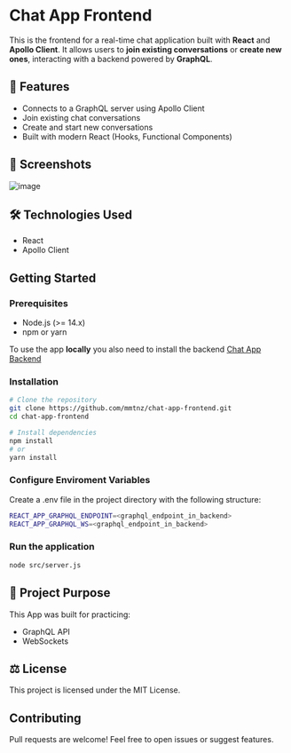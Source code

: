 # Chat App Frontend

This is the frontend for a real-time chat application built with **React** and **Apollo Client**. It allows users to **join existing conversations** or **create new ones**, interacting with a backend powered by **GraphQL**.

## 🚀 Features

- Connects to a GraphQL server using Apollo Client
- Join existing chat conversations
- Create and start new conversations
- Built with modern React (Hooks, Functional Components)

## 📸 Screenshots
![image](https://github.com/user-attachments/assets/12d82936-2242-4e0e-8c38-d1da905f3d15)



## 🛠️ Technologies Used
- React
- Apollo Client

## Getting Started

### Prerequisites

- Node.js (>= 14.x)
- npm or yarn

To use the app **locally** you also need to install the backend [Chat App Backend](https://github.com/mmtnz/chat-app-frontend)

### Installation

```bash
# Clone the repository
git clone https://github.com/mmtnz/chat-app-frontend.git
cd chat-app-frontend

# Install dependencies
npm install
# or
yarn install
```

### Configure Enviroment Variables
Create a .env file in the project directory with the following structure:

```bash
REACT_APP_GRAPHQL_ENDPOINT=<graphql_endpoint_in_backend>
REACT_APP_GRAPHQL_WS=<graphql_endpoint_in_backend>
```

### Run the application

```bash
node src/server.js
```


## 🎯 Project Purpose
This App was built for practicing:

- GraphQL API
- WebSockets

## ⚖️ License
This project is licensed under the MIT License.

## Contributing
Pull requests are welcome! Feel free to open issues or suggest features.
